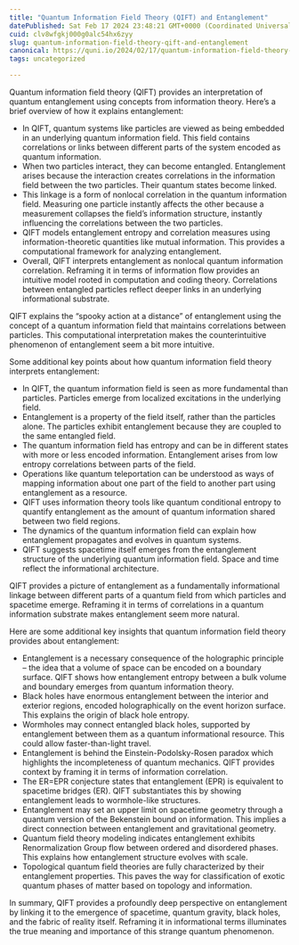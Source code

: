 ```yaml
---
title: "Quantum Information Field Theory (QIFT) and Entanglement"
datePublished: Sat Feb 17 2024 23:48:21 GMT+0000 (Coordinated Universal Time)
cuid: clv8wfgkj000g0alc54hx6zyy
slug: quantum-information-field-theory-qift-and-entanglement
canonical: https://quni.io/2024/02/17/quantum-information-field-theory-qift-and-entanglement/
tags: uncategorized

---
```


Quantum information field theory (QIFT) provides an interpretation of quantum entanglement using concepts from information theory. Here’s a brief overview of how it explains entanglement:

*   In QIFT, quantum systems like particles are viewed as being embedded in an underlying quantum information field. This field contains correlations or links between different parts of the system encoded as quantum information.
*   When two particles interact, they can become entangled. Entanglement arises because the interaction creates correlations in the information field between the two particles. Their quantum states become linked.
*   This linkage is a form of nonlocal correlation in the quantum information field. Measuring one particle instantly affects the other because a measurement collapses the field’s information structure, instantly influencing the correlations between the two particles.
*   QIFT models entanglement entropy and correlation measures using information-theoretic quantities like mutual information. This provides a computational framework for analyzing entanglement.
*   Overall, QIFT interprets entanglement as nonlocal quantum information correlation. Reframing it in terms of information flow provides an intuitive model rooted in computation and coding theory. Correlations between entangled particles reflect deeper links in an underlying informational substrate.

QIFT explains the “spooky action at a distance” of entanglement using the concept of a quantum information field that maintains correlations between particles. This computational interpretation makes the counterintuitive phenomenon of entanglement seem a bit more intuitive.

Some additional key points about how quantum information field theory interprets entanglement:

*   In QIFT, the quantum information field is seen as more fundamental than particles. Particles emerge from localized excitations in the underlying field.
*   Entanglement is a property of the field itself, rather than the particles alone. The particles exhibit entanglement because they are coupled to the same entangled field.
*   The quantum information field has entropy and can be in different states with more or less encoded information. Entanglement arises from low entropy correlations between parts of the field.
*   Operations like quantum teleportation can be understood as ways of mapping information about one part of the field to another part using entanglement as a resource.
*   QIFT uses information theory tools like quantum conditional entropy to quantify entanglement as the amount of quantum information shared between two field regions.
*   The dynamics of the quantum information field can explain how entanglement propagates and evolves in quantum systems.
*   QIFT suggests spacetime itself emerges from the entanglement structure of the underlying quantum information field. Space and time reflect the informational architecture.

QIFT provides a picture of entanglement as a fundamentally informational linkage between different parts of a quantum field from which particles and spacetime emerge. Reframing it in terms of correlations in a quantum information substrate makes entanglement seem more natural.

Here are some additional key insights that quantum information field theory provides about entanglement:

*   Entanglement is a necessary consequence of the holographic principle – the idea that a volume of space can be encoded on a boundary surface. QIFT shows how entanglement entropy between a bulk volume and boundary emerges from quantum information theory.
*   Black holes have enormous entanglement between the interior and exterior regions, encoded holographically on the event horizon surface. This explains the origin of black hole entropy.
*   Wormholes may connect entangled black holes, supported by entanglement between them as a quantum informational resource. This could allow faster-than-light travel.
*   Entanglement is behind the Einstein-Podolsky-Rosen paradox which highlights the incompleteness of quantum mechanics. QIFT provides context by framing it in terms of information correlation.
*   The ER=EPR conjecture states that entanglement (EPR) is equivalent to spacetime bridges (ER). QIFT substantiates this by showing entanglement leads to wormhole-like structures.
*   Entanglement may set an upper limit on spacetime geometry through a quantum version of the Bekenstein bound on information. This implies a direct connection between entanglement and gravitational geometry.
*   Quantum field theory modeling indicates entanglement exhibits Renormalization Group flow between ordered and disordered phases. This explains how entanglement structure evolves with scale.
*   Topological quantum field theories are fully characterized by their entanglement properties. This paves the way for classification of exotic quantum phases of matter based on topology and information.

In summary, QIFT provides a profoundly deep perspective on entanglement by linking it to the emergence of spacetime, quantum gravity, black holes, and the fabric of reality itself. Reframing it in informational terms illuminates the true meaning and importance of this strange quantum phenomenon.